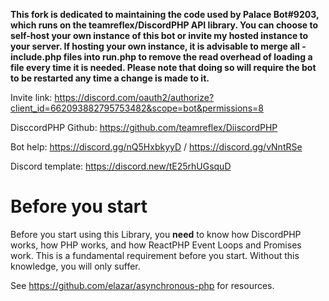 **This fork is dedicated to maintaining the code used by Palace Bot#9203, which runs on the teamreflex/DiscordPHP API library. You can choose to self-host your own instance of this bot or invite my hosted instance to your server. If hosting your own instance, it is advisable to merge all -include.php files into run.php to remove the read overhead of loading a file every time it is needed. Please note that doing so will require the bot to be restarted any time a change is made to it.**

Invite link: https://discord.com/oauth2/authorize?client_id=662093882795753482&scope=bot&permissions=8

DisccordPHP Github: https://github.com/teamreflex/DiiscordPHP

Bot help: https://discord.gg/nQ5HxbkyyD / https://discord.gg/vNntRSe

Discord template: https://discord.new/tE25rhUGsquD

# Before you start
Before you start using this Library, you **need** to know how DiscordPHP works, how PHP works, and how ReactPHP Event Loops and Promises work. This is a fundamental requirement before you start. Without this knowledge, you will only suffer.

See https://github.com/elazar/asynchronous-php for resources.
